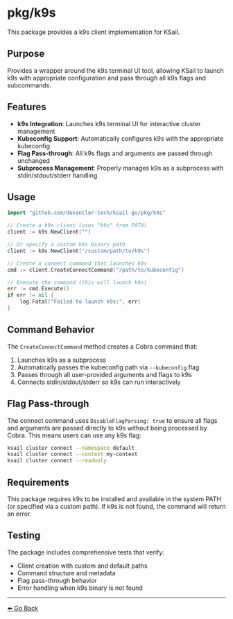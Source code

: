 # pkg/k9s

This package provides a k9s client implementation for KSail.

## Purpose

Provides a wrapper around the k9s terminal UI tool, allowing KSail to launch k9s with appropriate configuration and pass through all k9s flags and subcommands.

## Features

- **k9s Integration**: Launches k9s terminal UI for interactive cluster management
- **Kubeconfig Support**: Automatically configures k9s with the appropriate kubeconfig
- **Flag Pass-through**: All k9s flags and arguments are passed through unchanged
- **Subprocess Management**: Properly manages k9s as a subprocess with stdin/stdout/stderr handling

## Usage

```go
import "github.com/devantler-tech/ksail-go/pkg/k9s"

// Create a k9s client (uses "k9s" from PATH)
client := k9s.NewClient("")

// Or specify a custom k9s binary path
client := k9s.NewClient("/custom/path/to/k9s")

// Create a connect command that launches k9s
cmd := client.CreateConnectCommand("/path/to/kubeconfig")

// Execute the command (this will launch k9s)
err := cmd.Execute()
if err != nil {
    log.Fatal("Failed to launch k9s:", err)
}
```

## Command Behavior

The `CreateConnectCommand` method creates a Cobra command that:

1. Launches k9s as a subprocess
2. Automatically passes the kubeconfig path via `--kubeconfig` flag
3. Passes through all user-provided arguments and flags to k9s
4. Connects stdin/stdout/stderr so k9s can run interactively

## Flag Pass-through

The connect command uses `DisableFlagParsing: true` to ensure all flags and arguments are passed directly to k9s without being processed by Cobra. This means users can use any k9s flag:

```bash
ksail cluster connect --namespace default
ksail cluster connect --context my-context
ksail cluster connect --readonly
```

## Requirements

This package requires k9s to be installed and available in the system PATH (or specified via a custom path). If k9s is not found, the command will return an error.

## Testing

The package includes comprehensive tests that verify:

- Client creation with custom and default paths
- Command structure and metadata
- Flag pass-through behavior
- Error handling when k9s binary is not found

---

[⬅️ Go Back](../README.md)
